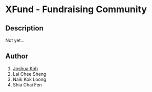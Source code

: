 # XFund - Fundraising Community

## Description
Not yet...


## Author
1. [Joshua Koh](https://github.com/Joshuakme)
2. Lai Chee Sheng
3. Naik Kok Loong
4. Shia Chai Fen
